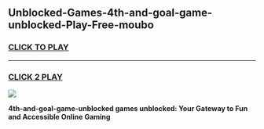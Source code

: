 
## Unblocked-Games-4th-and-goal-game-unblocked-Play-Free-moubo
<h3>
<a href="https://premium76.site?title=4th-and-goal-game-unblocked&ref=10A">CLICK TO PLAY</a></h3>
<hr>

<h3>
<a href="https://premium76.site?title=4th-and-goal-game-unblocked&ref=10A">CLICK 2 PLAY</a>
  
</h3>

<a href="https://premium76.site?title=4th-and-goal-game-unblocked&ref=10A"><img src="https://clearcache.store/games.png"></a>


**4th-and-goal-game-unblocked games unblocked: Your Gateway to Fun and Accessible Online Gaming**
